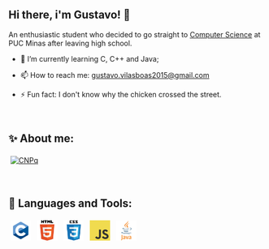 ## Hi there, i'm **Gustavo**! 👋
An enthusiastic student who decided to go straight to [Computer Science](https://pucpcaldas.br/curso.php?id=55) at PUC Minas after leaving high school.

- 🌱 I’m currently learning C, C++ and Java;

- 📫 How to reach me: [gustavo.vilasboas2015@gmail.com](mailto:gustavo.vilasboas2015@gmail.com)

- ⚡ Fun fact: I don't know why the chicken crossed the street.

  <br>

## ✨ About me:

<p align="left">
<a href="http://lattes.cnpq.br/5824922232238419"><img src="https://cloud.githubusercontent.com/assets/829487/19294883/ecba2708-9006-11e6-86c7-b467305cc88b.png" alt="CNPq" height="40" style="vertical-align:top; margin:4px"></a>
</p>

<br>

## 🧰 Languages and Tools:
<p align="left">
<a href="https://www.cprogramming.com/"><img src="https://raw.githubusercontent.com/github/explore/80688e429a7d4ef2fca1e82350fe8e3517d3494d/topics/c/c.png" alt="C and C++" height="40" style="vertical-align:top; margin:4px"></a>
<a href="https://www.w3.org/html/"><img src="https://raw.githubusercontent.com/github/explore/80688e429a7d4ef2fca1e82350fe8e3517d3494d/topics/html/html.png" alt="HTML" height="40" style="vertical-align:top; margin:4px"></a>
<a href="https://www.w3schools.com/css/"><img src="https://raw.githubusercontent.com/github/explore/80688e429a7d4ef2fca1e82350fe8e3517d3494d/topics/css/css.png" alt="CSS" height="40" style="vertical-align:top; margin:4px"></a>
<a href="https://developer.mozilla.org/en-US/docs/Web/JavaScript"><img src="https://raw.githubusercontent.com/github/explore/80688e429a7d4ef2fca1e82350fe8e3517d3494d/topics/javascript/javascript.png" alt="Javascript" height="40" style="vertical-align:top; margin:4px"></a>
<a href="https://www.java.com/pt-BR/"><img src="https://raw.githubusercontent.com/github/explore/80688e429a7d4ef2fca1e82350fe8e3517d3494d/topics/java/java.png" alt="Java" height="40" style="vertical-align:top; margin:4px">
</p></a>

  

